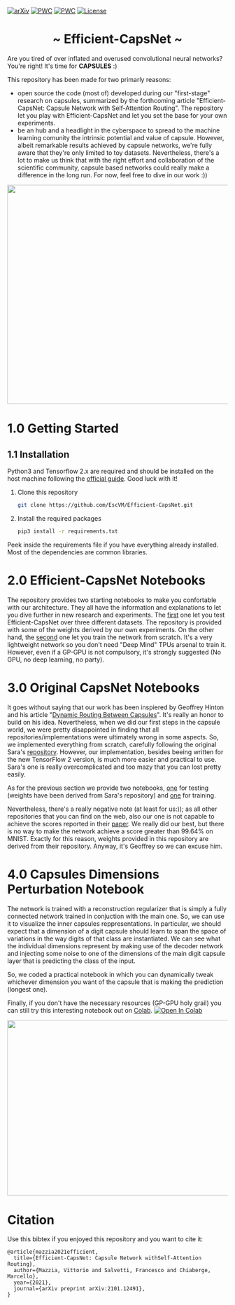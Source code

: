 [![arXiv](http://img.shields.io/badge/arXiv-2001.09136-B31B1B.svg)](https://arxiv.org/abs/2101.12491)
[![PWC](https://img.shields.io/endpoint.svg?url=https://paperswithcode.com/badge/efficient-capsnet-capsule-network-with-self/image-classification-on-smallnorb)](https://paperswithcode.com/sota/image-classification-on-smallnorb?p=efficient-capsnet-capsule-network-with-self)
[![PWC](https://img.shields.io/endpoint.svg?url=https://paperswithcode.com/badge/efficient-capsnet-capsule-network-with-self/image-classification-on-mnist)](https://paperswithcode.com/sota/image-classification-on-mnist?p=efficient-capsnet-capsule-network-with-self)
[![License](https://img.shields.io/badge/License-Apache%202.0-blue.svg)](https://opensource.org/licenses/Apache-2.0)



<h1 align="center"> ~ Efficient-CapsNet ~ </h1>
Are you tired of over inflated and overused convolutional neural networks? You're right! It's time for <strong>CAPSULES</strong> :)<br>

This repository has been made for two primarly reasons:

 - open source the code (most of) developed during our "first-stage" research on capsules, summarized by the forthcoming article "Efficient-CapsNet: Capsule Network with Self-Attention Routing". The repository let you play with Efficient-CapsNet and let you set the base for your own experiments.
 - be an hub and a headlight in the cyberspace to spread to the machine learning comunity the intrinsic potential and value of capsule. However, albeit remarkable results achieved by capsule networks, we're fully aware that they're only limited to toy datasets. Nevertheless, there's a lot to make us think that with the right effort and collaboration of the scientific community, capsule based networks could really make a difference in the long run. For now, feel free to dive in our work :))
 
 <p align="center">
  <img width="670" height="500" src="media/routing_capsules.png">
</p>

# 1.0 Getting Started

## 1.1 Installation

Python3 and Tensorflow 2.x are required and should be installed on the host machine following the [official guide](https://www.tensorflow.org/install). Good luck with it!

1. Clone this repository
   ```bash
   git clone https://github.com/EscVM/Efficient-CapsNet.git
   ```
2. Install the required packages
   ```bash
   pip3 install -r requirements.txt
   ```
Peek inside the requirements file if you have everything already installed. Most of the dependencies are common libraries.

# 2.0 Efficient-CapsNet Notebooks
The repository provides two starting notebooks to make you confortable with our architecture. They all have the information and explanations to let you dive further in new research and experiments. 
The [first](https://github.com/EscVM/Efficient-CapsNet/blob/main/efficient_capsnet_test.ipynb) one let you test Efficient-CapsNet over three different datasets. The repository is provided with some of the weights derived by our own experiments.
On the other hand, the [second](https://github.com/EscVM/Efficient-CapsNet/blob/main/efficient_capsnet_train.ipynb) one let you train the network from scratch. It's a very lightweight network so you don't need "Deep Mind" TPUs arsenal to train it. However, even if a GP-GPU is not compulsory, it's strongly suggested (No GPU, no deep learning, no party).

# 3.0 Original CapsNet Notebooks
It goes without saying that our work has been inspiered by Geoffrey Hinton and his article "[Dynamic Routing Between Capsules](https://arxiv.org/abs/1710.09829)". It's really an honor to build on his idea. Nevertheless, when we did our first steps in the capsule world, we were pretty disappointed in finding that all repositories/implementations were ultimately wrong in some aspects. So, we implemented everything from scratch, carefully following the original Sara's [repository](https://github.com/Sarasra/models/tree/master/research/capsules). However, our implementation, besides beeing written for the new TensorFlow 2 version, is much more easier and practical to use. Sara's one is really overcomplicated and too mazy that you can lost pretty easily.

As for the previous section we provide two notebooks, [one](https://github.com/EscVM/Efficient-CapsNet/blob/main/original_capsnet_test.ipynb) for testing (weights have been derived from Sara's repository) and [one](https://github.com/EscVM/Efficient-CapsNet/blob/main/original_capsnet_train.ipynb) for training. 

Nevertheless, there's a really negative note (at least for us:)); as all other repositories that you can find on the web, also our one is not capable to achieve the scores reported in their [paper](https://arxiv.org/abs/1710.09829). We really did our best, but there is no way to make the network achieve a score greater than 99.64% on MNIST. Exactly for this reason, weights provided in this repository are derived from their repository. Anyway, it's Geoffrey so we can excuse him.


# 4.0 Capsules Dimensions Perturbation Notebook
The network is trained with a reconstruction regularizer that is simply a fully connected network trained in conjuction with the main one. So, we can use it to visualize the inner capsules reppresentations. In particular, we should expect that a dimension of a digit capsule should learn to span the space of variations in the way digits of that class are instantiated. We can see what the individual dimensions represent by making use of the decoder network and injecting some noise to one of the dimensions of the main digit capsule layer that is predicting the class of the input.

So, we coded a practical notebook in which you can dynamically tweak whichever dimension you want of the capsule that is making the prediction (longest one).

Finally, if you don't have the necessary resources (GP-GPU holy grail) you can still try this interesting notebook out on [Colab](https://colab.research.google.com/drive/1hEnjNiTRVkQczIvfIxskfoOTligNRjQG?usp=sharing).
<a href="https://colab.research.google.com/drive/1hEnjNiTRVkQczIvfIxskfoOTligNRjQG?usp=sharing"><img src="https://colab.research.google.com/assets/colab-badge.svg" alt="Open In Colab"/></a>
 <p align="center">
  <img width="850" height="400" src="media/dimension_perturbation.gif">
 </p>
 
# Citation
Use this bibtex if you enjoyed this repository and you want to cite it:

```
@article{mazzia2021efficient,
  title={Efficient-CapsNet: Capsule Network withSelf-Attention Routing},
  author={Mazzia, Vittorio and Salvetti, Francesco and Chiaberge, Marcello},
  year={2021},
  journal={arXiv preprint arXiv:2101.12491},
}
```
